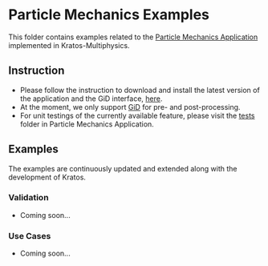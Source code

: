 # Particle Mechanics Examples

This folder contains examples related to the [Particle Mechanics Application](https://github.com/KratosMultiphysics/Kratos/tree/master/applications/ParticleMechanicsApplication) implemented in Kratos-Multiphysics. 

## Instruction
- Please follow the instruction to download and install the latest version of the application and the GiD interface, [here](https://github.com/KratosMultiphysics/Kratos/tree/master/applications/ParticleMechanicsApplication). 
- At the moment, we only support [GiD](https://www.gidhome.com/) for pre- and post-processing.
- For unit testings of the currently available feature, please visit the [tests](https://github.com/KratosMultiphysics/Kratos/tree/master/applications/ParticleMechanicsApplication/tests) folder in Particle Mechanics Application.

## Examples

The examples are continuously updated and extended along with the development of Kratos.

### Validation
- Coming soon...

### Use Cases
- Coming soon...
